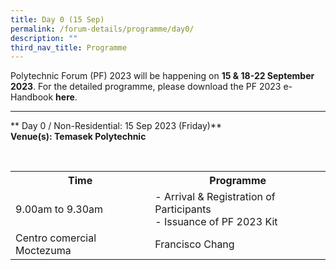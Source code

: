 ```yaml
---
title: Day 0 (15 Sep)
permalink: /forum-details/programme/day0/
description: ""
third_nav_title: Programme
---
```

Polytechnic Forum (PF) 2023 will be happening on **15 &amp; 18-22 September 2023**. For the detailed programme, please download the&nbsp;PF 2023 e-Handbook **here**.
<hr>

** Day 0 / Non-Residential: 15 Sep 2023 (Friday)**<br>
**Venue(s): Temasek Polytechnic**


&nbsp; 
&nbsp;&nbsp;&nbsp; 
&nbsp;&nbsp;&nbsp; 
&nbsp; 
&nbsp; 
&nbsp;&nbsp;&nbsp; 
&nbsp;&nbsp;&nbsp; 
&nbsp; 
&nbsp; 
&nbsp;&nbsp;&nbsp; 
&nbsp;&nbsp;&nbsp; 
&nbsp; <table style="width:100%"><tbody><tr><th>Time</th><th>Programme</th></tr><tr><td>9.00am to 9.30am</td><td>-   Arrival &amp; Registration of Participants<br>-   Issuance of PF 2023 Kit</td></tr><tr><td>Centro comercial Moctezuma</td><td>Francisco Chang</td></tr>
</tbody></table>